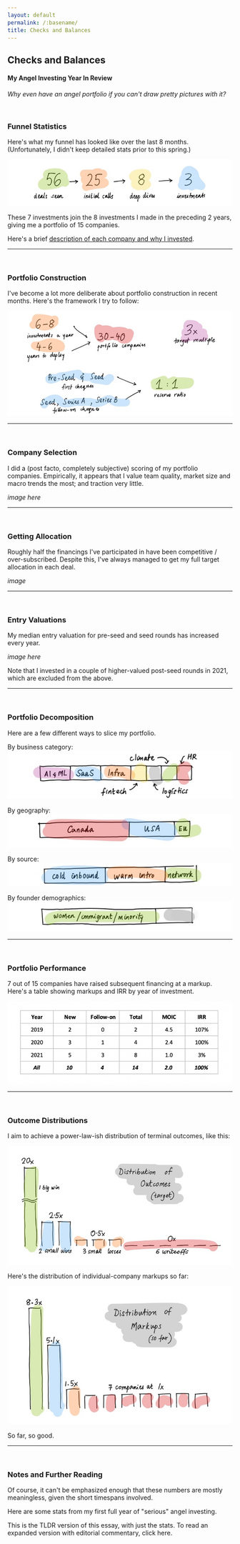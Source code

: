 ```yaml
---
layout: default
permalink: /:basename/
title: Checks and Balances
---
```


## Checks and Balances
#### My Angel Investing Year In Review

*Why even have an angel portfolio if you can't draw pretty pictures with it?*

<br/>


### Funnel Statistics

Here's what my funnel has looked like over the last 8 months. (Unfortunately, I didn't keep detailed stats prior to this spring.)

<img src="/assets/img/funnel-stats.jpg" class="image">

<!-- 95 deals seen, 41 initial calls, 14 deep dives, 7 yes (GEKRAPT) -->

These 7 investments join the 8 investments I made in the preceding 2 years, giving me a portfolio of 15 companies.  

Here's a brief [description of each company and why I invested](https://abrahamthomas.info/portfolio-detailed/).


----
<br/>

### Portfolio Construction

I've become a lot more deliberate about portfolio construction in recent months.  Here's the framework I try to follow:

<img src="/assets/img/portfolio-parameters.jpg" class="image">


----
<br/>

### Company Selection

I did a (post facto, completely subjective) scoring of my portfolio companies.  Empirically, it appears that I value team quality, market size and macro trends the most; and traction very little.

*image here*

----
<br/>

### Getting Allocation

Roughly half the financings I've participated in have been competitive / over-subscribed.  Despite this, I've always managed to get my full target allocation in each deal.

*image*


----
<br/>

### Entry Valuations

My median entry valuation for pre-seed and seed rounds has increased every year.

*image here*

Note that I invested in a couple of higher-valued post-seed rounds in 2021, which are excluded from the above.


----
<br/>

### Portfolio Decomposition

Here are a few different ways to slice my portfolio.

By business category:
<img src="/assets/img/slice-category.jpg" class="image3">

By geography:
<img src="/assets/img/slice-geography.jpg" class="image3">

By source:
<img src="/assets/img/slice-channel.jpg" class="image3">

By founder demographics:
<img src="/assets/img/slice-founders.jpg" class="image3">


----
<br/>



### Portfolio Performance

7 out of 15 companies have raised subsequent financing at a markup.  Here's a table showing markups and IRR by year of investment.  

<img src="/assets/img/irr-table.png" class="image">



----
<br/>

### Outcome Distributions

I aim to achieve a power-law-ish distribution of terminal outcomes, like this: 

<img src="/assets/img/distribution-outcomes.jpg" class="image">

Here's the distribution of individual-company markups so far:

<img src="/assets/img/distribution-markups.jpg" class="image">

So far, so good.


----
<br/>

### Notes and Further Reading

Of course, it can't be emphasized enough that these numbers are mostly meaningless, given the short timespans involved. 


Here are some stats from my first full year of "serious" angel investing. 

This is the TLDR version of this essay, with just the stats.  To read an expanded version with editorial commentary, click here.  




